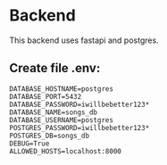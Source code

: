 # Backend

This backend uses fastapi and postgres.

## Create file .env:

```
DATABASE_HOSTNAME=postgres
DATABASE_PORT=5432
DATABASE_PASSWORD=iwillbebetter123*
DATABASE_NAME=songs_db
DATABASE_USERNAME=postgres
POSTGRES_PASSWORD=iwillbebetter123*
POSTGRES_DB=songs_db
DEBUG=True
ALLOWED_HOSTS=localhost:8000
```
